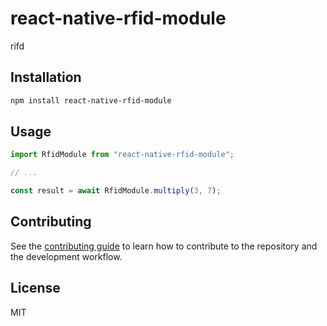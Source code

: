 # react-native-rfid-module

rifd

## Installation

```sh
npm install react-native-rfid-module
```

## Usage

```js
import RfidModule from "react-native-rfid-module";

// ...

const result = await RfidModule.multiply(3, 7);
```

## Contributing

See the [contributing guide](CONTRIBUTING.md) to learn how to contribute to the repository and the development workflow.

## License

MIT
